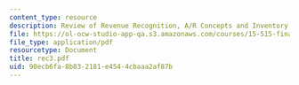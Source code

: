 ```yaml
---
content_type: resource
description: Review of Revenue Recognition, A/R Concepts and Inventory.
file: https://ol-ocw-studio-app-qa.s3.amazonaws.com/courses/15-515-financial-accounting-fall-2003/90ecb6fa8b832181e4544cbaaa2af87b_rec3.pdf
file_type: application/pdf
resourcetype: Document
title: rec3.pdf
uid: 90ecb6fa-8b83-2181-e454-4cbaaa2af87b
---
```

